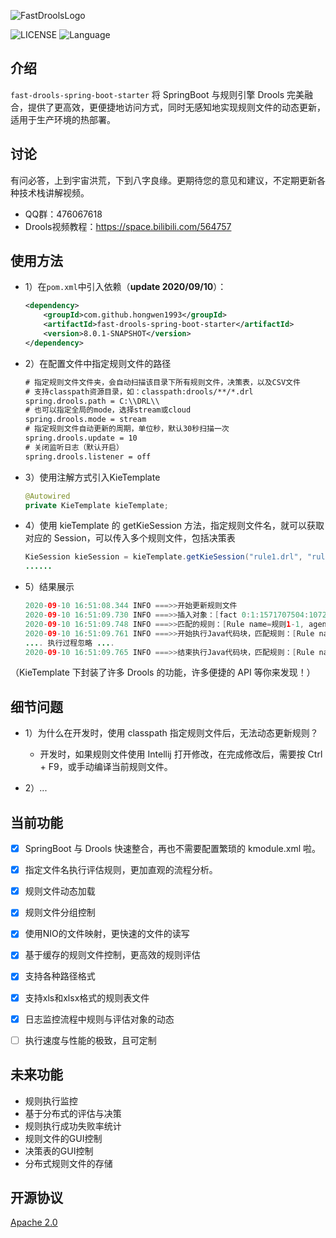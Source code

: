 ![FastDroolsLogo](https://github.com/hongwen1993/fast-drools-spring-boot-starter/blob/master/logo.png)

![LICENSE](https://img.shields.io/badge/license-Apache--2.0-brightgreen)
![Language](https://img.shields.io/badge/language-JAVA-blue)


## 介绍
`fast-drools-spring-boot-starter` 将 SpringBoot 与规则引擎 Drools 完美融合，提供了更高效，更便捷地访问方式，同时无感知地实现规则文件的动态更新，适用于生产环境的热部署。


## 讨论
有问必答，上到宇宙洪荒，下到八字良缘。更期待您的意见和建议，不定期更新各种技术栈讲解视频。

- QQ群：476067618
- Drools视频教程：https://space.bilibili.com/564757

## 使用方法
- 1）在`pom.xml`中引入依赖（**update 2020/09/10**）：

  ```xml
  <dependency>
      <groupId>com.github.hongwen1993</groupId>
      <artifactId>fast-drools-spring-boot-starter</artifactId>
      <version>8.0.1-SNAPSHOT</version>
  </dependency>
  ```
  
- 2）在配置文件中指定规则文件的路径

  ```xml
  # 指定规则文件文件夹，会自动扫描该目录下所有规则文件，决策表，以及CSV文件
  # 支持classpath资源目录，如：classpath:drools/**/*.drl
  spring.drools.path = C:\\DRL\\
  # 也可以指定全局的mode，选择stream或cloud
  spring.drools.mode = stream
  # 指定规则文件自动更新的周期，单位秒，默认30秒扫描一次
  spring.drools.update = 10
  # 关闭监听日志（默认开启）
  spring.drools.listener = off
  ```
  
- 3）使用注解方式引入KieTemplate

  ```java
  @Autowired
  private KieTemplate kieTemplate;
  ```
  
- 4）使用 kieTemplate 的 getKieSession 方法，指定规则文件名，就可以获取对应的 Session，可以传入多个规则文件，包括决策表

  ```java
  KieSession kieSession = kieTemplate.getKieSession("rule1.drl", "rule2.drl");
  ......
  ```
  
- 5）结果展示

  ```java
  2020-09-10 16:51:08.344 INFO ===>>开始更新规则文件
  2020-09-10 16:51:09.730 INFO ===>>插入对象：[fact 0:1:1571707504:1072693248:1:DEFAULT:NON_TRAIT:java.lang.Double:1.0]；操作规则：null
  2020-09-10 16:51:09.748 INFO ===>>匹配的规则：[Rule name=规则1-1, agendaGroup=MAIN, salience=0, no-loop=false]
  2020-09-10 16:51:09.761 INFO ===>>开始执行Java代码块，匹配规则：[Rule name=规则1-1, agendaGroup=MAIN, salience=0, no-loop=false]，评估对象：[[fact 0:1:1571707504:1072693248:1:DEFAULT:NON_TRAIT:java.lang.Double:1.0]]
  .... 执行过程忽略 ....
  2020-09-10 16:51:09.765 INFO ===>>结束执行Java代码块，匹配规则：[Rule name=规则1-1, agendaGroup=MAIN, salience=0, no-loop=false]，评估对象：[[fact 0:1:1571707504:1072693248:1:DEFAULT:NON_TRAIT:java.lang.Double:1.0]]
  ```

（KieTemplate 下封装了许多 Drools 的功能，许多便捷的 API 等你来发现！）

## 细节问题
- 1）为什么在开发时，使用 classpath 指定规则文件后，无法动态更新规则？
    - 开发时，如果规则文件使用 Intellij 打开修改，在完成修改后，需要按 Ctrl + F9，或手动编译当前规则文件。
    
- 2）...

## 当前功能

- [x] SpringBoot 与 Drools 快速整合，再也不需要配置繁琐的 kmodule.xml 啦。
- [x] 指定文件名执行评估规则，更加直观的流程分析。
- [x] 规则文件动态加载
- [x] 规则文件分组控制
- [x] 使用NIO的文件映射，更快速的文件的读写
- [x] 基于缓存的规则文件控制，更高效的规则评估
- [x] 支持各种路径格式
- [x] 支持xls和xlsx格式的规则表文件
- [x] 日志监控流程中规则与评估对象的动态
- [ ] 执行速度与性能的极致，且可定制


## 未来功能

- 规则执行监控
- 基于分布式的评估与决策
- 规则执行成功失败率统计
- 规则文件的GUI控制
- 决策表的GUI控制
- 分布式规则文件的存储


## 开源协议
[Apache 2.0](/LICENSE)

